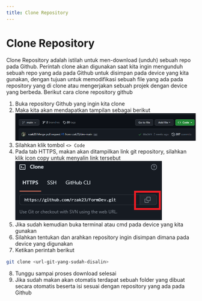```yaml
---
title: Clone Repository
---
```


# Clone Repository

Clone Repository adalah istilah untuk men-download (unduh) sebuah repo pada Github. Perintah clone akan digunakan saat kita ingin mengunduh sebuah repo yang ada pada Github untuk disimpan pada device yang kita gunakan, dengan tujuan untuk memodifikasi sebuah file yang ada pada repository yang di clone atau mengerjakan sebuah projek dengan device yang berbeda. Berikut cara clone repository github

1. Buka repository Github yang ingin kita clone
2. Maka kita akan mendapatkan tampilan sebagai berikut
![halaman-repo](../../../img/github/halaman-repo.png)
3. Silahkan klik tombol `<> Code`
4. Pada tab HTTPS, makan akan ditampilkan link git repository, silahkan klik icon copy untuk menyalin link tersebut
![clone](../../../img/github/clone-repo.png)
5. Jika sudah kemudian buka terminal atau cmd pada device yang kita gunakan
6. Silahkan tentukan dan arahkan repository ingin disimpan dimana pada device yang digunakan
7. Ketikan perintah berikut
```bash
git clone <url-git-yang-sudah-disalin>
```
8. Tunggu sampai proses download selesai
9. Jika sudah makan akan otomatis terdapat sebuah folder yang dibuat secara otomatis beserta isi sesuai dengan repository yang ada pada Github
